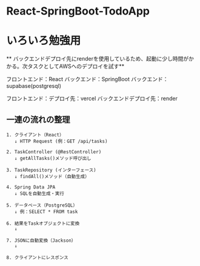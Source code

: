 # React-SpringBoot-TodoApp

# いろいろ勉強用


** バックエンドデプロイ先にrenderを使用しているため、起動に少し時間がかかる。次タスクとしてAWSへのデプロイを試す**

フロントエンド：React
バックエンド：SpringBoot
バックエンド：supabase(postgresql)

フロントエンド：デプロイ先：vercel
バックエンドデプロイ先：render

## 一連の流れの整理
```
1. クライアント（React）
   ↓ HTTP Request (例：GET /api/tasks)
   
2. TaskController (@RestController)
   ↓ getAllTasks()メソッド呼び出し
   
3. TaskRepository (インターフェース)
   ↓ findAll()メソッド（自動生成）
   
4. Spring Data JPA
   ↓ SQLを自動生成・実行
   
5. データベース（PostgreSQL）
   ↓ 例：SELECT * FROM task
   
6. 結果をTaskオブジェクトに変換
   ↓
   
7. JSONに自動変換（Jackson）
   ↓

8. クライアントにレスポンス

```
